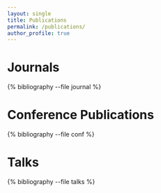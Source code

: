 ```yaml
---
layout: single
title: Publications
permalink: /publications/
author_profile: true
---
```


# Journals 
{% bibliography --file journal %}

# Conference Publications
{% bibliography --file conf %}

# Talks
{% bibliography --file talks %}
